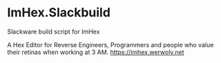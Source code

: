 # ImHex.Slackbuild
Slackware build script for ImHex

A Hex Editor for Reverse Engineers, Programmers and people who value their retinas when working at 3 AM.
https://imhex.werwolv.net 
